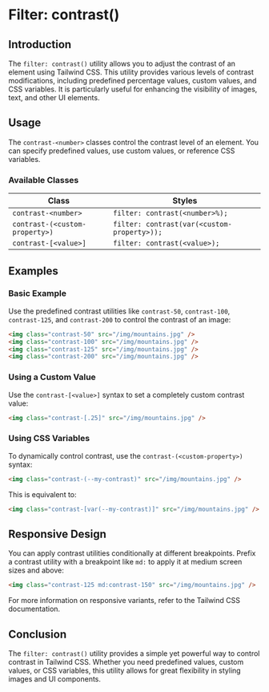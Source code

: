 # Filter: contrast()

## Introduction
The `filter: contrast()` utility allows you to adjust the contrast of an element using Tailwind CSS. This utility provides various levels of contrast modifications, including predefined percentage values, custom values, and CSS variables. It is particularly useful for enhancing the visibility of images, text, and other UI elements.

## Usage
The `contrast-<number>` classes control the contrast level of an element. You can specify predefined values, use custom values, or reference CSS variables.

### Available Classes

| Class                    | Styles                                  |
|--------------------------|----------------------------------------|
| `contrast-<number>`      | `filter: contrast(<number>%);`        |
| `contrast-(<custom-property>)` | `filter: contrast(var(<custom-property>));` |
| `contrast-[<value>]`     | `filter: contrast(<value>);`         |

## Examples

### Basic Example
Use the predefined contrast utilities like `contrast-50`, `contrast-100`, `contrast-125`, and `contrast-200` to control the contrast of an image:

```html
<img class="contrast-50" src="/img/mountains.jpg" />
<img class="contrast-100" src="/img/mountains.jpg" />
<img class="contrast-125" src="/img/mountains.jpg" />
<img class="contrast-200" src="/img/mountains.jpg" />
```

### Using a Custom Value
Use the `contrast-[<value>]` syntax to set a completely custom contrast value:

```html
<img class="contrast-[.25]" src="/img/mountains.jpg" />
```

### Using CSS Variables
To dynamically control contrast, use the `contrast-(<custom-property>)` syntax:

```html
<img class="contrast-(--my-contrast)" src="/img/mountains.jpg" />
```
This is equivalent to:

```html
<img class="contrast-[var(--my-contrast)]" src="/img/mountains.jpg" />
```

## Responsive Design
You can apply contrast utilities conditionally at different breakpoints. Prefix a contrast utility with a breakpoint like `md:` to apply it at medium screen sizes and above:

```html
<img class="contrast-125 md:contrast-150" src="/img/mountains.jpg" />
```

For more information on responsive variants, refer to the Tailwind CSS documentation.

## Conclusion
The `filter: contrast()` utility provides a simple yet powerful way to control contrast in Tailwind CSS. Whether you need predefined values, custom values, or CSS variables, this utility allows for great flexibility in styling images and UI components.


